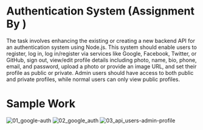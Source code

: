 # Authentication System (Assignment By )

The task involves enhancing the existing or creating a new backend API for an authentication system using Node.js. This system should enable users to register, log in, log in/register via services like Google, Facebook, Twitter, or GitHub, sign out, view/edit profile details including photo, name, bio, phone, email, and password, upload a photo or provide an image URL, and set their profile as public or private. Admin users should have access to both public and private profiles, while normal users can only view public profiles.



# Sample Work

![01_google-auth](https://github.com/kitparl/Authentication-System/assets/144054850/5a1b93d6-f41d-4ec4-8cbd-810450dd4094)
![02_google_auth](https://github.com/kitparl/Authentication-System/assets/144054850/f681b913-d926-4f0a-9544-8a920cc13ca9)
![03_api_users-admin-profile](https://github.com/kitparl/Authentication-System/assets/144054850/aad788ae-90e8-4cf2-8950-2e8875fc0688)
